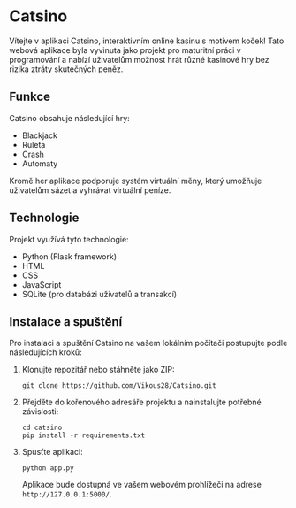 # Catsino

Vítejte v aplikaci Catsino, interaktivním online kasinu s motivem koček! Tato webová aplikace byla vyvinuta jako projekt pro maturitní práci v programování a nabízí uživatelům možnost hrát různé kasinové hry bez rizika ztráty skutečných peněz.

## Funkce

Catsino obsahuje následující hry:
- Blackjack
- Ruleta
- Crash
- Automaty

Kromě her aplikace podporuje systém virtuální měny, který umožňuje uživatelům sázet a vyhrávat virtuální peníze.

## Technologie

Projekt využívá tyto technologie:
- Python (Flask framework)
- HTML
- CSS
- JavaScript
- SQLite (pro databázi uživatelů a transakcí)

## Instalace a spuštění

Pro instalaci a spuštění Catsino na vašem lokálním počítači postupujte podle následujících kroků:

1. Klonujte repozitář nebo stáhněte jako ZIP:
    ```
    git clone https://github.com/Vikous28/Catsino.git
    ```
    
2. Přejděte do kořenového adresáře projektu a nainstalujte potřebné závislosti:
    ```
    cd catsino
    pip install -r requirements.txt
    ```

3. Spusťte aplikaci:
    ```
    python app.py
    ```
   Aplikace bude dostupná ve vašem webovém prohlížeči na adrese `http://127.0.0.1:5000/`.
